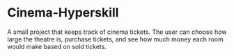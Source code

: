 # Cinema-Hyperskill
A small project that keeps track of cinema tickets. The user can choose how large the theatre is, purchase tickets, and see how much money each room would make based on sold tickets. 
